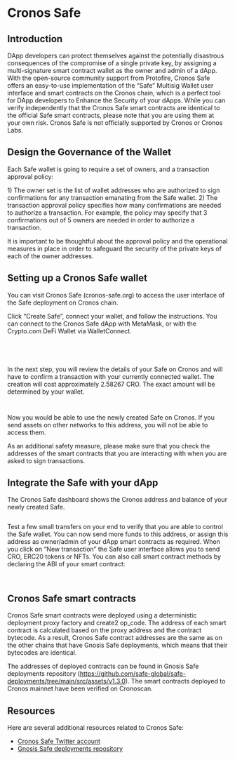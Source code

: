 # Cronos Safe

## Introduction

DApp developers can protect themselves against the potentially disastrous consequences of the compromise of a single private key, by assigning a multi-signature smart contract wallet as the owner and admin of a dApp. With the open-source community support from Protofire, Cronos Safe offers an easy-to-use implementation of the “Safe” Multisig Wallet user interface and smart contracts on the Cronos chain, which is a perfect tool for DApp developers to Enhance the Security of your dApps. While you can verify independently that the Cronos Safe smart contracts are identical to the official Safe smart contracts, please note that you are using them at your own risk. Cronos Safe is not officially supported by Cronos or Cronos Labs.

## Design the Governance of the Wallet

Each Safe wallet is going to require a set of owners, and a transaction approval policy:

1\) The owner set is the list of wallet addresses who are authorized to sign confirmations for any transaction emanating from the Safe wallet. 2) The transaction approval policy specifies how many confirmations are needed to authorize a transaction. For example, the policy may specify that 3 confirmations out of 5 owners are needed in order to authorize a transaction.

It is important to be thoughtful about the approval policy and the operational measures in place in order to safeguard the security of the private keys of each of the owner addresses.

## Setting up a Cronos Safe wallet

You can visit Cronos Safe (cronos-safe.org) to access the user interface of the Safe deployment on Cronos chain.

Click “Create Safe”, connect your wallet, and follow the instructions. You can connect to the Cronos Safe dApp with MetaMask, or with the Crypto.com DeFi Wallet via WalletConnect.

<figure><img src="../../.gitbook/assets/CronosSafe0.png" alt=""><figcaption></figcaption></figure>

<figure><img src="../../.gitbook/assets/CronosSafe1.png" alt=""><figcaption></figcaption></figure>

<figure><img src="../../.gitbook/assets/CronosSafe2.png" alt=""><figcaption></figcaption></figure>

<figure><img src="../../.gitbook/assets/CronosSafe3.png" alt=""><figcaption></figcaption></figure>

In the next step, you will review the details of your Safe on Cronos and will have to confirm a transaction with your currently connected wallet. The creation will cost approximately 2.58267 CRO. The exact amount will be determined by your wallet.

<figure><img src="../../.gitbook/assets/CronosSafe4 (1).png" alt=""><figcaption></figcaption></figure>

<figure><img src="../../.gitbook/assets/CronosSafe5.png" alt=""><figcaption></figcaption></figure>

Now you would be able to use the newly created Safe on Cronos. If you send assets on other networks to this address, you will not be able to access them.

As an additional safety measure, please make sure that you check the addresses of the smart contracts that you are interacting with when you are asked to sign transactions.

## **Integrate the Safe with your dApp**

The Cronos Safe dashboard shows the Cronos address and balance of your newly created Safe.

<figure><img src="../../.gitbook/assets/CronosSafe6 (2) (2).png" alt=""><figcaption></figcaption></figure>

Test a few small transfers on your end to verify that you are able to control the Safe wallet. You can now send more funds to this address, or assign this address as owner/admin of your dApp smart contracts as required. When you click on “New transaction” the Safe user interface allows you to send CRO, ERC20 tokens or NFTs. You can also call smart contract methods by declaring the ABI of your smart contract:

<figure><img src="../../.gitbook/assets/CronosSafe7.png" alt=""><figcaption></figcaption></figure>

<figure><img src="../../.gitbook/assets/CronosSafe8 (1).png" alt=""><figcaption></figcaption></figure>

## **Cronos Safe smart contracts**

Cronos Safe smart contracts were deployed using a deterministic deployment proxy factory and create2 op\_code. The address of each smart contract is calculated based on the proxy address and the contract bytecode. As a result, Cronos Safe contract addresses are the same as on the other chains that have Gnosis Safe deployments, which means that their bytecodes are identical.

The addresses of deployed contracts can be found in Gnosis Safe deployments repository (https://github.com/safe-global/safe-deployments/tree/main/src/assets/v1.3.0). The smart contracts deployed to Cronos mainnet have been verified on Cronoscan.



## Resources

Here are several additional resources related to Cronos Safe:

* [Cronos Safe Twitter account](https://twitter.com/cronossafe)
* [Gnosis Safe deployments repository](https://github.com/safe-global/safe-deployments/tree/main/src/assets/v1.3.0)
